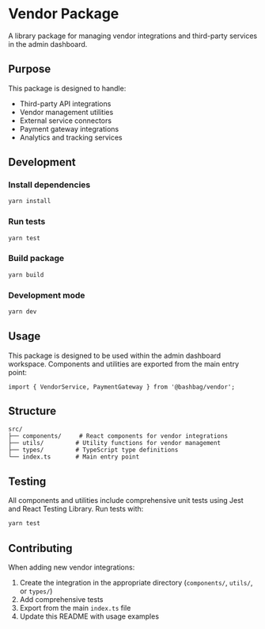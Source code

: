 # Vendor Package

A library package for managing vendor integrations and third-party services in the admin dashboard.

## Purpose

This package is designed to handle:
- Third-party API integrations
- Vendor management utilities
- External service connectors
- Payment gateway integrations
- Analytics and tracking services

## Development

### Install dependencies
```bash
yarn install
```

### Run tests
```bash
yarn test
```

### Build package
```bash
yarn build
```

### Development mode
```bash
yarn dev
```

## Usage

This package is designed to be used within the admin dashboard workspace. Components and utilities are exported from the main entry point:

```tsx
import { VendorService, PaymentGateway } from '@bashbag/vendor';
```

## Structure

```
src/
├── components/     # React components for vendor integrations
├── utils/         # Utility functions for vendor management
├── types/         # TypeScript type definitions
└── index.ts       # Main entry point
```

## Testing

All components and utilities include comprehensive unit tests using Jest and React Testing Library. Run tests with:

```bash
yarn test
```

## Contributing

When adding new vendor integrations:

1. Create the integration in the appropriate directory (`components/`, `utils/`, or `types/`)
2. Add comprehensive tests
3. Export from the main `index.ts` file
4. Update this README with usage examples 
